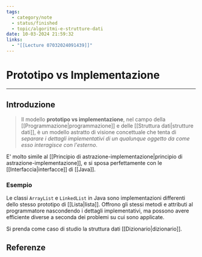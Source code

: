 ```yaml
---
tags:
  - category/note
  - status/finished
  - topic/algoritmi-e-strutture-dati
date: 10-03-2024 21:59:32
links:
  - "[[Lecture 07032024091439]]"
---
```

# Prototipo vs Implementazione
---
## Introduzione
> Il modello **prototipo vs implementazione**, nel campo della [[Programmazione|programmazione]] e delle [[Struttura dati|strutture dati]], è un modello astratto di visione concettuale che tenta di _separare i dettagli implementativi di un qualunque oggetto da come esso interagisce con l'esterno_.

E' molto simile al [[Principio di astrazione-implementazione|principio di astrazione-implementazione]], e si sposa perfettamente con le [[Interfaccia|interfacce]] di [[Java]].

### Esempio
Le classi `ArrayList` e `LinkedList` in Java sono implementazioni differenti dello stesso prototipo di [[Lista|lista]]. Offrono gli stessi metodi e attributi al programmatore nascondendo i dettagli implementativi, ma possono avere efficiente diverse a seconda dei problemi su cui sono applicate.

Si prenda come caso di studio la struttura dati [[Dizionario|dizionario]].

## Referenze